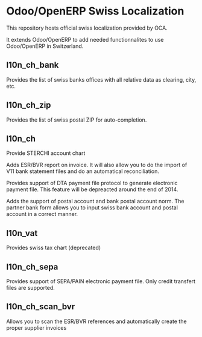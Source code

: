 Odoo/OpenERP Swiss Localization
===============================

This repository hosts official swiss localization provided by OCA.

It extends Odoo/OpenERP to add needed functionnalites to use Odoo/OpenERP in Switzerland.


l10n_ch_bank
------------

Provides the list of swiss banks offices with all relative data as clearing, city, etc.


l10n_ch_zip
-----------

Provides the list of swiss postal ZIP for auto-completion.


l10n_ch
-------
Provide STERCHI account chart

Adds ESR/BVR report on invoice. It will also allow you to do the import of V11 bank statement files and do an automatical reconciliation.

Provides support of DTA payment file protocol to generate electronic payment file.
This feature will be depreacted around the end of 2014.

Adds the support of postal account and bank postal account norm.
The partner bank form allows you to input swiss bank account and postal account in a correct manner.

l10n_vat
--------

Provides swiss tax chart (deprecated)

l10n_ch_sepa
------------

Provides support of SEPA/PAIN electronic payment file.
Only credit transfert files are supported.


l10n_ch_scan_bvr
----------------

Allows you to scan the ESR/BVR references and automatically create the proper supplier invoices
